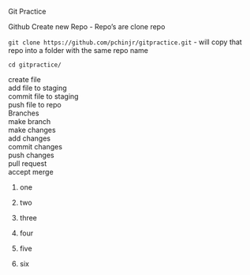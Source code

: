 Git Practice

Github 
Create new Repo - Repo’s are 
clone repo

`git clone https://github.com/pchinjr/gitpractice.git` - will copy that repo into a folder with the same repo name

`cd gitpractice/`

create file  
add file to staging  
commit file to staging  
push file to repo  
Branches  
make branch  
make changes  
add changes  
commit changes  
push changes  
pull request  
accept merge


1. one 
2. two 
3. three

4. four
5. five
6. six 
